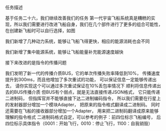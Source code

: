 任务描述

基于任务二十六，我们继续改善我们的任务
第一代宇宙飞船系统真是糟糕的实现，所以我们需要进行改进飞船自身，我们在几个部件进行了更多的组合可能性，在创建新飞船时可以自行选择，如图

我们新增了几种动力系统，能够让飞船飞得更快，相应的能源消耗也会不同

我们新增了集中能源系统，能够让飞船能量补充能源速度越快

接下来改进的是指令的传播问题

我们发明了新一代的传播介质BUS，它的单次传播失败率降低到10%，
传播速度提升到300ms，而且他增加了多次重试的功能，
可以保证信息一定能够传递出去，
请你实现这个可以通过多次重试保证在10%丢包率情况下
顺利将信息传递出去的BUS传播介质
但BUS有个弱点，就是无法直接传递JSON格式，
它只能传递二进制码，
但指挥官并不能够直接下达二进制编码指令，
所以我们需要在行星上的发射器部分增加一个模块Adapter，
把原来的指令格式翻译成二进制码。
同时还需要在飞船的接收器部分增加一个Adapter，
用来把二进制码翻译成原来能够理解的指令格式
二进制码格式自定，可以参考的例子：前四位标示飞船编号，
后四位标示具体指令（0001：开始飞行，0010：停止飞行，1100：自我销毁）